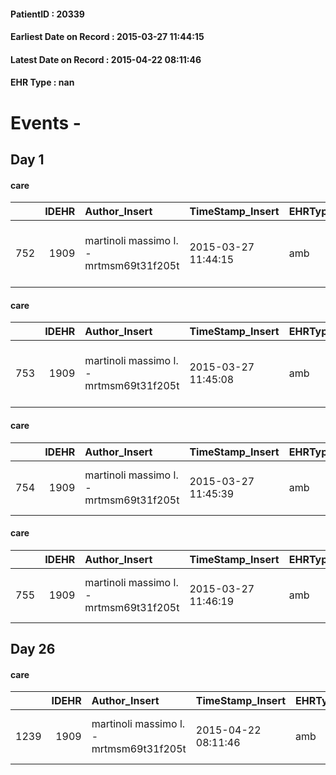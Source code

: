 
#### PatientID : 20339
#### Earliest Date on Record : 2015-03-27 11:44:15
#### Latest Date on Record : 2015-04-22 08:11:46
#### EHR Type : nan

# Events - 

## Day 1

#### care
|     |   IDEHR | Author_Insert                           | TimeStamp_Insert    | EHRType   |   PatientID |   IDGESTIONE_AUSILI |   ds_ncons |   ds_nritiro |   opt_annulla_consegna | dt_Ric_consegna     | dt_ric_cons_forn    | dt_ric_ritiro       | dt_ric_ritiro_forn   | opt_ausilio                             |
|----:|--------:|:----------------------------------------|:--------------------|:----------|------------:|--------------------:|-----------:|-------------:|-----------------------:|:--------------------|:--------------------|:--------------------|:---------------------|:----------------------------------------|
| 752 |    1909 | martinoli massimo l. - mrtmsm69t31f205t | 2015-03-27 11:44:15 | amb       |       20339 |                 595 |      24772 |        24828 |                      0 | 2015-03-05 00:00:00 | 2015-03-05 00:00:00 | 2015-03-16 00:00:00 | 2015-03-16 00:00:00  | antid air mattress with compressor # 16 |

#### care
|     |   IDEHR | Author_Insert                           | TimeStamp_Insert    | EHRType   |   PatientID |   IDGESTIONE_AUSILI |   ds_ncons |   ds_nritiro |   opt_annulla_consegna | dt_Ric_consegna     | dt_ric_cons_forn    | dt_ric_ritiro       | dt_ric_ritiro_forn   | opt_ausilio                                     |
|----:|--------:|:----------------------------------------|:--------------------|:----------|------------:|--------------------:|-----------:|-------------:|-----------------------:|:--------------------|:--------------------|:--------------------|:---------------------|:------------------------------------------------|
| 753 |    1909 | martinoli massimo l. - mrtmsm69t31f205t | 2015-03-27 11:45:08 | amb       |       20339 |                 596 |      24772 |        24828 |                      0 | 2015-03-05 00:00:00 | 2015-03-05 00:00:00 | 2015-03-16 00:00:00 | 2015-03-16 00:00:00  | electronic articulated bed with side rails # 14 |

#### care
|     |   IDEHR | Author_Insert                           | TimeStamp_Insert    | EHRType   |   PatientID |   IDGESTIONE_AUSILI |   ds_ncons |   opt_annulla_consegna | dt_Ric_consegna     | dt_ric_cons_forn    | opt_ausilio                         |
|----:|--------:|:----------------------------------------|:--------------------|:----------|------------:|--------------------:|-----------:|-----------------------:|:--------------------|:--------------------|:------------------------------------|
| 754 |    1909 | martinoli massimo l. - mrtmsm69t31f205t | 2015-03-27 11:45:39 | amb       |       20339 |                 597 |      24812 |                      0 | 2015-03-12 00:00:00 | 2015-03-12 00:00:00 | handles for getting out of bed # 15 |

#### care
|     |   IDEHR | Author_Insert                           | TimeStamp_Insert    | EHRType   |   PatientID |   IDGESTIONE_AUSILI |   ds_ncons |   ds_nritiro |   opt_annulla_consegna | dt_Ric_consegna     | dt_ric_cons_forn    | dt_ric_ritiro       | dt_ric_ritiro_forn   | opt_ausilio                         |
|----:|--------:|:----------------------------------------|:--------------------|:----------|------------:|--------------------:|-----------:|-------------:|-----------------------:|:--------------------|:--------------------|:--------------------|:---------------------|:------------------------------------|
| 755 |    1909 | martinoli massimo l. - mrtmsm69t31f205t | 2015-03-27 11:46:19 | amb       |       20339 |                 598 |      24812 |        24828 |                      0 | 2015-03-12 00:00:00 | 2015-03-12 00:00:00 | 2015-03-16 00:00:00 | 2015-03-16 00:00:00  | handles for getting out of bed # 15 |


## Day 26

#### care
|      |   IDEHR | Author_Insert                           | TimeStamp_Insert    | EHRType   |   PatientID |   IDGESTIONE_AUSILI |   ds_ncons | dt_consegna         |   ds_nritiro |   opt_annulla_consegna | ds_note_x   | dt_Ric_consegna     | dt_ric_cons_forn    | dt_ric_ritiro       | dt_ric_ritiro_forn   | opt_ausilio                         |
|-----:|--------:|:----------------------------------------|:--------------------|:----------|------------:|--------------------:|-----------:|:--------------------|-------------:|-----------------------:|:------------|:--------------------|:--------------------|:--------------------|:---------------------|:------------------------------------|
| 1239 |    1909 | martinoli massimo l. - mrtmsm69t31f205t | 2015-04-22 08:11:46 | amb       |       20339 |                1083 |      24812 | 2015-03-13 00:00:00 |        24828 |                      0 | urgent      | 2015-03-12 00:00:00 | 2015-03-12 00:00:00 | 2015-03-16 00:00:00 | 2015-03-16 00:00:00  | handles for getting out of bed # 15 |


